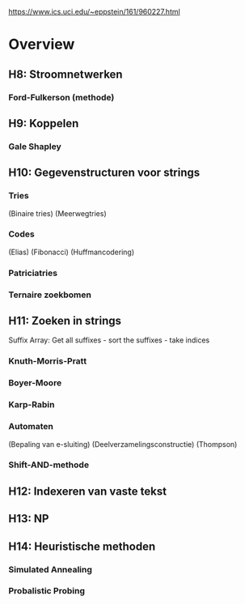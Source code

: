 https://www.ics.uci.edu/~eppstein/161/960227.html


# Overview

## H8: Stroomnetwerken

### Ford-Fulkerson (methode)

## H9: Koppelen

### Gale Shapley

## H10: Gegevenstructuren voor strings

### Tries

(Binaire tries)
(Meerwegtries)

### Codes
(Elias)
(Fibonacci)
(Huffmancodering)

### Patriciatries

### Ternaire zoekbomen

## H11: Zoeken in strings

Suffix Array: Get all suffixes - sort the suffixes - take indices


### Knuth-Morris-Pratt

### Boyer-Moore

### Karp-Rabin

### Automaten

(Bepaling van e-sluiting)
(Deelverzamelingsconstructie)
(Thompson)

### Shift-AND-methode

## H12: Indexeren van vaste tekst

## H13: NP

## H14: Heuristische methoden

### Simulated Annealing

### Probalistic Probing


